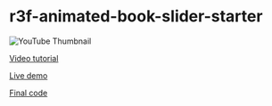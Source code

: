 # r3f-animated-book-slider-starter

![YouTube Thumbnail]()

[Video tutorial]()

[Live demo]()

[Final code](https://github.com/wass08/r3f-animated-book-slider-final)

